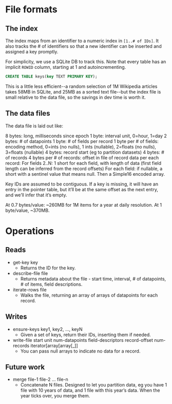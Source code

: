 # File formats
## The index

The index maps from an identifier to a numeric index in `[1..# of IDs]`. It also tracks the # of identifiers so that a new identifier can be inserted and assigned a key promptly.

For simplicity, we use a SQLite DB to track this. Note that every table has an implicit `ROWID` column, starting at 1 and autoincrementing.

```sql
CREATE TABLE keys(key TEXT PRIMARY KEY);
```

This is a little less efficient--a random selection of 1M Wikipedia articles takes 58MB in SQLite, and 25MB as a sorted text file--but the index file is small relative to the data file, so the savings in dev time is worth it.

## The data files
The data file is laid out like:

8 bytes: long, milliseconds since epoch
1 byte: interval unit, 0=hour, 1=day
2 bytes: # of datapoints
1 byte: # of fields per record
1 byte per # of fields: encoding method, 0=ints (no nulls), 1 ints (nullable), 2=floats (no nulls), 3=floats (nullable)
4 bytes: record start (eg to partition datasets)
4 bytes: # of records
4 bytes per # of records: offset in file of record data
per each record:
  For fields 2..N: 1 short for each field, with length of data (first field length can be inferred from the record offsets)
  For each field: if nullable, a short with a sentinel value that means null. Then a Simple16 encoded array.

Key IDs are assumed to be contiguous. If a key is missing, it will have an entry in the pointer table, but it’ll be at the same offset as the next entry, and we’ll infer that it’s empty.

At 0.7 bytes/value: ~260MB for 1M items for a year at daily resolution.
At 1 byte/value, ~370MB.

# Operations
## Reads
- get-key key
  - Returns the ID for the key.
- describe-file file
  - Returns metadata about the file - start time, interval, # of datapoints, # of items, field descriptions.
- iterate-rows file
  -	Walks the file, returning an array of arrays of datapoints for each record.

## Writes
- ensure-keys key1, key2, …, keyN
  -	Given a set of keys, return their IDs, inserting them if needed.
- write-file start unit num-datapoints field-descriptors record-offset num-records iterator[array[array[_]]
  -	You can pass null arrays to indicate no data for a record.

## Future work
- merge file-1 file-2 … file-n
  -	Concatenate N files. Designed to let you partition data, eg you have 1 file with 10 years of data, and 1 file with this year’s data. When the year ticks over, you merge them.
